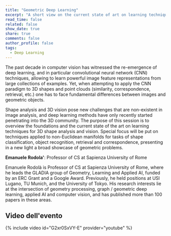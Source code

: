 ```yaml
---
title: "Geometric Deep Learning"
excerpt: "A short view on the current state of art on learning techniques for 3D shape analysis and vision"
read_time: false
related: false
show_date: true
share: true
comments: false
author_profile: false
tags:
  - Deep Learning
---
```


The past decade in computer vision has witnessed the re-emergence of deep learning, and in particular convolutional neural network (CNN) techniques, allowing to learn powerful image feature representations from large collections of examples. Yet, when attempting to apply the CNN paradigm to 3D shapes and point clouds (similarity, correspondence, retrieval, etc.) one has to face fundamental differences between images and geometric objects. 

Shape analysis and 3D vision pose new challenges that are non-existent in image analysis, and deep learning methods have only recently started penetrating into the 3D community. The purpose of this session is to overview the foundations and the current state of the art on learning techniques for 3D shape analysis and vision. Special focus will be put on techniques applied to non-Euclidean manifolds for tasks of shape classification, object recognition, retrieval and correspondence, presenting in a new light a broad showcase of geometric problems.

**Emanuele Rodola'**: Professor of CS at Sapienza University of Rome

Emanuele Rodolà is Professor of CS at Sapienza University of Rome, where he leads the GLADIA group of Geometry, Learning and Applied AI, funded by an ERC Grant and a Google Award. Previously, he held positions at USI Lugano, TU Munich, and the University of Tokyo. His research interests lie at the intersection of geometry processing, graph / geometric deep learning, applied AI and computer vision, and has published more than 100 papers in these areas.

## Video dell'evento

{% include video id="G2xr0SxVY-E" provider="youtube" %}
